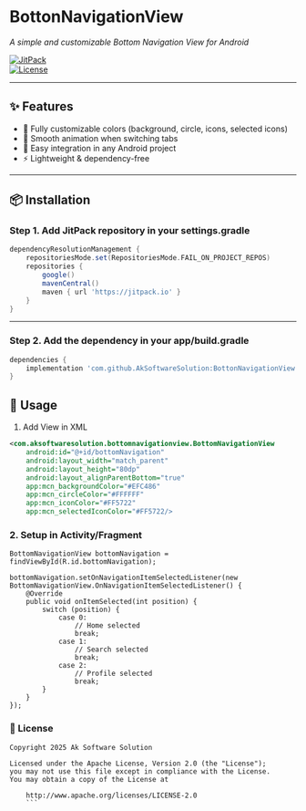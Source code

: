 # BottonNavigationView  
_A simple and customizable Bottom Navigation View for Android_  

[![JitPack](https://jitpack.io/v/AkSoftwareSolution/BottonNavigationView.svg)](https://jitpack.io/#AkSoftwareSolution/BottonNavigationView)  
[![License](https://img.shields.io/badge/license-Apache%202.0-blue.svg)](LICENSE)  

---

## ✨ Features
- 🎨 Fully customizable colors (background, circle, icons, selected icons)  
- 🔄 Smooth animation when switching tabs  
- 📱 Easy integration in any Android project  
- ⚡ Lightweight & dependency-free  

---

## 📦 Installation  

### Step 1. Add JitPack repository in your **settings.gradle**  
```gradle
dependencyResolutionManagement {
    repositoriesMode.set(RepositoriesMode.FAIL_ON_PROJECT_REPOS)
    repositories {
        google()
        mavenCentral()
        maven { url 'https://jitpack.io' }
    }
}
```
---
### Step 2. Add the dependency in your app/build.gradle
```gradle
dependencies {
    implementation 'com.github.AkSoftwareSolution:BottonNavigationView:1.2.0'
} 
```

## 🚀 Usage

1. Add View in XML

```xml
<com.aksoftwaresolution.bottomnavigationview.BottomNavigationView
    android:id="@+id/bottomNavigation"
    android:layout_width="match_parent"
    android:layout_height="80dp"
    android:layout_alignParentBottom="true"
    app:mcn_backgroundColor="#EFC486"
    app:mcn_circleColor="#FFFFFF"
    app:mcn_iconColor="#FF5722"
    app:mcn_selectedIconColor="#FF5722/>

```
### 2. Setup in Activity/Fragment
```Activity/Fragment
BottomNavigationView bottomNavigation = findViewById(R.id.bottomNavigation);

bottomNavigation.setOnNavigationItemSelectedListener(new BottomNavigationView.OnNavigationItemSelectedListener() {
    @Override
    public void onItemSelected(int position) {
        switch (position) {
            case 0:
                // Home selected
                break;
            case 1:
                // Search selected
                break;
            case 2:
                // Profile selected
                break;
        }
    }
});
```
### 📜 License
```License
Copyright 2025 Ak Software Solution

Licensed under the Apache License, Version 2.0 (the "License");
you may not use this file except in compliance with the License.
You may obtain a copy of the License at

    http://www.apache.org/licenses/LICENSE-2.0
    ```
